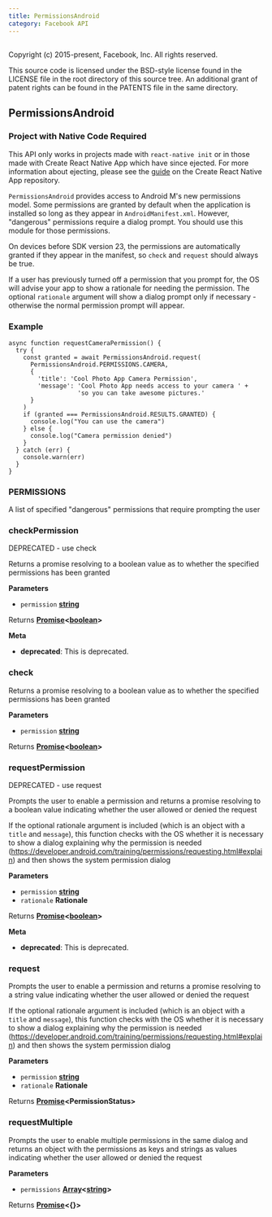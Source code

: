 ```yaml
---
title: PermissionsAndroid
category: Facebook API
---
```

<!-- Generated by documentation.js. Update this documentation by updating the source code. -->

## 

Copyright (c) 2015-present, Facebook, Inc.
All rights reserved.

This source code is licensed under the BSD-style license found in the
LICENSE file in the root directory of this source tree. An additional grant
of patent rights can be found in the PATENTS file in the same directory.

## PermissionsAndroid

<div class="banner-crna-ejected">
  <h3>Project with Native Code Required</h3>
  <p>
    This API only works in projects made with <code>react-native init</code>
    or in those made with Create React Native App which have since ejected. For
    more information about ejecting, please see
    the <a href="https://github.com/react-community/create-react-native-app/blob/master/EJECTING.md" target="_blank">guide</a> on
    the Create React Native App repository.
  </p>
</div>

`PermissionsAndroid` provides access to Android M's new permissions model.
Some permissions are granted by default when the application is installed
so long as they appear in `AndroidManifest.xml`. However, "dangerous"
permissions require a dialog prompt. You should use this module for those
permissions.

On devices before SDK version 23, the permissions are automatically granted
if they appear in the manifest, so `check` and `request`
should always be true.

If a user has previously turned off a permission that you prompt for, the OS
will advise your app to show a rationale for needing the permission. The
optional `rationale` argument will show a dialog prompt only if
necessary - otherwise the normal permission prompt will appear.

### Example

    async function requestCameraPermission() {
      try {
        const granted = await PermissionsAndroid.request(
          PermissionsAndroid.PERMISSIONS.CAMERA,
          {
            'title': 'Cool Photo App Camera Permission',
            'message': 'Cool Photo App needs access to your camera ' +
                       'so you can take awesome pictures.'
          }
        )
        if (granted === PermissionsAndroid.RESULTS.GRANTED) {
          console.log("You can use the camera")
        } else {
          console.log("Camera permission denied")
        }
      } catch (err) {
        console.warn(err)
      }
    }

### PERMISSIONS

A list of specified "dangerous" permissions that require prompting the user

### checkPermission

DEPRECATED - use check

Returns a promise resolving to a boolean value as to whether the specified
permissions has been granted

**Parameters**

-   `permission` **[string](https://developer.mozilla.org/en-US/docs/Web/JavaScript/Reference/Global_Objects/String)** 

Returns **[Promise](https://developer.mozilla.org/en-US/docs/Web/JavaScript/Reference/Global_Objects/Promise)&lt;[boolean](https://developer.mozilla.org/en-US/docs/Web/JavaScript/Reference/Global_Objects/Boolean)>** 

**Meta**

-   **deprecated**: This is deprecated.


### check

Returns a promise resolving to a boolean value as to whether the specified
permissions has been granted

**Parameters**

-   `permission` **[string](https://developer.mozilla.org/en-US/docs/Web/JavaScript/Reference/Global_Objects/String)** 

Returns **[Promise](https://developer.mozilla.org/en-US/docs/Web/JavaScript/Reference/Global_Objects/Promise)&lt;[boolean](https://developer.mozilla.org/en-US/docs/Web/JavaScript/Reference/Global_Objects/Boolean)>** 

### requestPermission

DEPRECATED - use request

Prompts the user to enable a permission and returns a promise resolving to a
boolean value indicating whether the user allowed or denied the request

If the optional rationale argument is included (which is an object with a
`title` and `message`), this function checks with the OS whether it is
necessary to show a dialog explaining why the permission is needed
(<https://developer.android.com/training/permissions/requesting.html#explain>)
and then shows the system permission dialog

**Parameters**

-   `permission` **[string](https://developer.mozilla.org/en-US/docs/Web/JavaScript/Reference/Global_Objects/String)** 
-   `rationale` **Rationale** 

Returns **[Promise](https://developer.mozilla.org/en-US/docs/Web/JavaScript/Reference/Global_Objects/Promise)&lt;[boolean](https://developer.mozilla.org/en-US/docs/Web/JavaScript/Reference/Global_Objects/Boolean)>** 

**Meta**

-   **deprecated**: This is deprecated.


### request

Prompts the user to enable a permission and returns a promise resolving to a
string value indicating whether the user allowed or denied the request

If the optional rationale argument is included (which is an object with a
`title` and `message`), this function checks with the OS whether it is
necessary to show a dialog explaining why the permission is needed
(<https://developer.android.com/training/permissions/requesting.html#explain>)
and then shows the system permission dialog

**Parameters**

-   `permission` **[string](https://developer.mozilla.org/en-US/docs/Web/JavaScript/Reference/Global_Objects/String)** 
-   `rationale` **Rationale** 

Returns **[Promise](https://developer.mozilla.org/en-US/docs/Web/JavaScript/Reference/Global_Objects/Promise)&lt;PermissionStatus>** 

### requestMultiple

Prompts the user to enable multiple permissions in the same dialog and
returns an object with the permissions as keys and strings as values
indicating whether the user allowed or denied the request

**Parameters**

-   `permissions` **[Array](https://developer.mozilla.org/en-US/docs/Web/JavaScript/Reference/Global_Objects/Array)&lt;[string](https://developer.mozilla.org/en-US/docs/Web/JavaScript/Reference/Global_Objects/String)>** 

Returns **[Promise](https://developer.mozilla.org/en-US/docs/Web/JavaScript/Reference/Global_Objects/Promise)&lt;{}>** 
